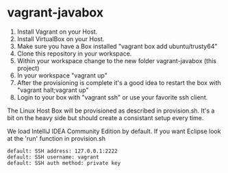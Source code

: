 # vagrant-javabox

1. Install Vagrant on your Host.
2. Install VirtualBox on your Host.
3. Make sure you have a Box installed "vagrant box add ubuntu/trusty64"
4. Clone this repository in your workspace.
5. Within your workspace change to the new folder vagrant-javabox (this project)
6. In your workspace "vagrant up"
7. After the provisioning is complete it's a good idea to restart the box with "vagrant halt;vagrant up"
8. Login to your box with "vagrant ssh" or use your favorite ssh client. 

The Linux Host Box will be provisioned as described in provision.sh.  It's a bit on the heavy side but should create a consistant setup every time.

We load IntelliJ IDEA Community Edition by default.  If you want Eclipse look at the 'run' function in provision.sh


    default: SSH address: 127.0.0.1:2222
    default: SSH username: vagrant
    default: SSH auth method: private key


